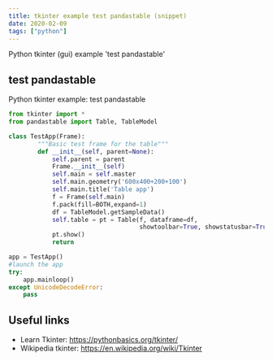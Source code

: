 ```yaml
---
title: tkinter example test pandastable (snippet)
date: 2020-02-09
tags: ["python"]
---
```

Python tkinter (gui) example 'test pandastable'


## test pandastable

Python tkinter example: test pandastable

```python
from tkinter import *
from pandastable import Table, TableModel

class TestApp(Frame):
        """Basic test frame for the table"""
        def __init__(self, parent=None):
            self.parent = parent
            Frame.__init__(self)
            self.main = self.master
            self.main.geometry('600x400+200+100')
            self.main.title('Table app')
            f = Frame(self.main)
            f.pack(fill=BOTH,expand=1)
            df = TableModel.getSampleData()
            self.table = pt = Table(f, dataframe=df,
                                    showtoolbar=True, showstatusbar=True)
            pt.show()
            return

app = TestApp()
#launch the app
try:
    app.mainloop()
except UnicodeDecodeError:
    pass


```

## Useful links

- Learn Tkinter: https://pythonbasics.org/tkinter/
- Wikipedia tkinter: https://en.wikipedia.org/wiki/Tkinter
